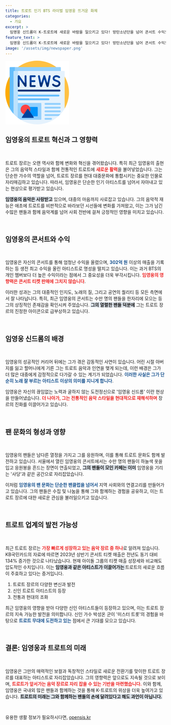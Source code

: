 ```yaml
---
title: 트로트 인기 BTS 라이벌 임영웅 뜨거운 화제
categories:
  - 가요
excerpt: >
  임영웅 신드롬이 K-트로트에 새로운 바람을 일으키고 있다! 방탄소년단을 넘어 콘서트 수익도 독주하며, 국내 팬들의 사랑을 한몸에 받고 있는 그의 이야기를 지금 클릭해 확인하세요!
feature_text: >
  임영웅 신드롬이 K-트로트에 새로운 바람을 일으키고 있다! 방탄소년단을 넘어 콘서트 수익도 독주하며, 국내 팬들의 사랑을 한몸에 받고 있는 그의 이야기를 지금 클릭해 확인하세요!
image: '/assets/img/newspaper.png'
---
```


<p><img src="/assets/img/newspaper.png" alt="kimp 속보" /></p>

<h2 data-ke-size="size26">임영웅의 트로트 혁신과 그 영향력</h2>

<p data-ke-size="size16">&nbsp;</p> 

<p>트로트 장르는 오랜 역사와 함께 변화와 혁신을 겪어왔습니다. 특히 최근 임영웅의 출현은 그의 음악적 스타일과 함께 전통적인 트로트에 <b><span style="color: #ee2323;">새로운 활력</span></b>을 불어넣었습니다. 그는 단순한 가수의 역할을 넘어, 트로트 장르를 현대 대중문화에 통합시키는 중요한 인물로 자리매김하고 있습니다. 따라서, 임영웅은 단순한 인기 아티스트를 넘어서 자아내고 있는 현상으로 평가받고 있습니다. </p>

<p><b><span style="background-color: #21538527;">임영웅의 음악은 사랑받고</span></b> 있으며, 대중의 마음까지 사로잡고 있습니다. 그의 음악적 재능은 애초에 트로트를 비판적으로 바라보던 시선들에 변화를 가져왔고, 이는 그가 남긴 수많은 팬들과 함께 음악계를 넘어 사회 전반에 걸쳐 긍정적인 영향을 미치고 있습니다.</p>

<p data-ke-size="size16">&nbsp;</p>

<h2 data-ke-size="size26">임영웅의 콘서트와 수익</h2>

<p data-ke-size="size16">&nbsp;</p> 

<p>임영웅은 자신의 콘서트를 통해 엄청난 수익을 올렸으며, <b><span style="color: #1a5490;">302억 원</span></b> 이상의 매출을 기록하는 등 생전 최고 수익을 올린 아티스트로 명성을 떨치고 있습니다. 이는 과거 BTS의 개인 멤버보다 더 높은 수익이라는 점에서 그 중요성을 더욱 부각시킵니다. <b><span style="color: #ee2323;">임영웅의 영향력은 콘서트 티켓 판매에 그치지 않습니다</span></b>.</p>

<p>이러한 성과는 그의 대중적인 인지도, 노래의 질, 그리고 공연의 퀄리티 등 모든 측면에서 잘 나타납니다. 특히, 최근 임영웅의 콘서트는 수만 명의 팬들을 한자리에 모으는 등 그의 상징적인 존재감을 확인시켜 주었습니다. <b><span style="background-color: #21538527;">그의 열렬한 팬들 덕분에</span></b> 그는 트로트 장르의 진정한 아이콘으로 급부상하고 있습니다.</p>

<p data-ke-size="size16">&nbsp;</p>

<h2 data-ke-size="size26">임영웅 신드롬의 배경</h2>

<p data-ke-size="size16">&nbsp;</p> 

<p>임영웅의 성공적인 커리어 뒤에는 그가 겪은 감동적인 사연이 있습니다. 어린 시절 아버지를 잃고 할머니에게 기른 그는 트로트 음악과 인연을 맺게 되는데, 이런 배경은 그가 더 많은 대중에게 감정적으로 다가갈 수 있는 계기가 되었습니다. <b><span style="color: #1a5490;">이러한 사실은 그가 단순히 노래 잘 부르는 아티스트 이상의 의미를 지니게 합니다</span></b>.</p>

<p>임영웅은 자신의 끊임없는 노력과 굴하지 않는 도전정신으로 '임영웅 신드롬' 이란 현상을 만들어냈습니다. <b><span style="color: #ee2323;">더 나아가, 그는 전통적인 음악 스타일을 현대적으로 재해석하며</span></b> 장르의 진화를 이끌어가고 있습니다.</p>

<p data-ke-size="size16">&nbsp;</p>

<h2 data-ke-size="size26">팬 문화의 형성과 영향</h2>

<p data-ke-size="size16">&nbsp;</p> 

<p>임영웅의 팬들은 남다른 열정을 가지고 그를 응원하며, 이를 통해 트로트 문화도 함께 발전하고 있습니다. 서울에서 열린 임영웅의 콘서트에서는 수만 명의 팬들이 하늘색 옷을 입고 응원봉을 흔드는 장면이 연출되었고, <b><span style="background-color: #21538527;">그의 팬들이 모인 카페는 이미</span></b> 임영웅을 기리는 '사당'과 같은 공간으로 자리잡았습니다.</p>

<p>이처럼 <b><span style="color: #1a5490;">임영웅의 팬 문화는 단순한 팬클럽을 넘어서</span></b> 지역 사회와의 연결고리를 만들어가고 있습니다. 그의 팬들은 수집 및 나눔을 통해 그와 함께하는 경험을 공유하고, 이는 트로트 장르에 대한 새로운 관심을 불러일으키고 있습니다. </p>

<p data-ke-size="size16">&nbsp;</p>

<h2 data-ke-size="size26">트로트 업계의 발전 가능성</h2>

<p data-ke-size="size16">&nbsp;</p> 

<p>최근 트로트 장르는 <b><span style="color: #ee2323;">가장 빠르게 성장하고 있는 음악 장르 중 하나</span></b>로 알려져 있습니다. KB국민카드의 자료에 따르면 2023년 상반기 콘서트 티켓 매출은 전년도 동기 대비 134% 증가한 것으로 나타났습니다. 현재 아이돌 그룹의 티켓 매출 성장세와 비교해도 압도적인 수치입니다. 이는 <b><span style="background-color: #21538527;">임영웅과 같은 아티스트가 이끌어가는 </span></b> 트로트의 새로운 흐름이 주효하고 있다는 증거입니다.</p>

<ol>
    <li>트로트 장르의 다양한 변신과 발전</li>
    <li>신인 트로트 아티스트의 등장</li>
    <li>전통과 현대의 조화</li>
</ol>

<p>최근 임영웅의 영향을 받아 다양한 신인 아티스트들이 등장하고 있으며, 이는 트로트 장르의 지속 가능한 발전을 의미합니다. 신인 가수 박성온 군이 '미스터 트롯'의 경험을 바탕으로 <b><span style="color: #1a5490;">트로트 무대에 도전하고 있는</span></b> 점에서 큰 기대를 모으고 있습니다.</p>

<p data-ke-size="size16">&nbsp;</p>

<h2 data-ke-size="size26">결론: 임영웅과 트로트의 미래</h2>

<p data-ke-size="size16">&nbsp;</p> 

<p>임영웅은 그만의 매력적인 보컬과 독창적인 스타일로 새로운 전환기를 맞이한 트로트 장르를 대표하는 아티스트로 자리잡았습니다. 그의 영향력은 앞으로도 지속될 것으로 보이며, <b><span style="color: #ee2323;">트로트가 앞서가는 음악 장르로 자리 잡을 수 있는 기반을 마련했습니다.</span></b> 이와 함께, 임영웅은 국내외 많은 팬들과 함께하는 것을 통해 K-트로트의 위상을 더욱 높여가고 있습니다. <b><span style="background-color: #21538527;">트로트의 미래는 그와 함께하는 팬들의 손에 달려있다고 해도 과언이 아닙니다.</span></b></p>

<p data-ke-size="size16">&nbsp;</p>
유용한 생활 정보가 필요하시다면, <a href="https://opensis.kr" rel="dofollow">opensis.kr</a>


